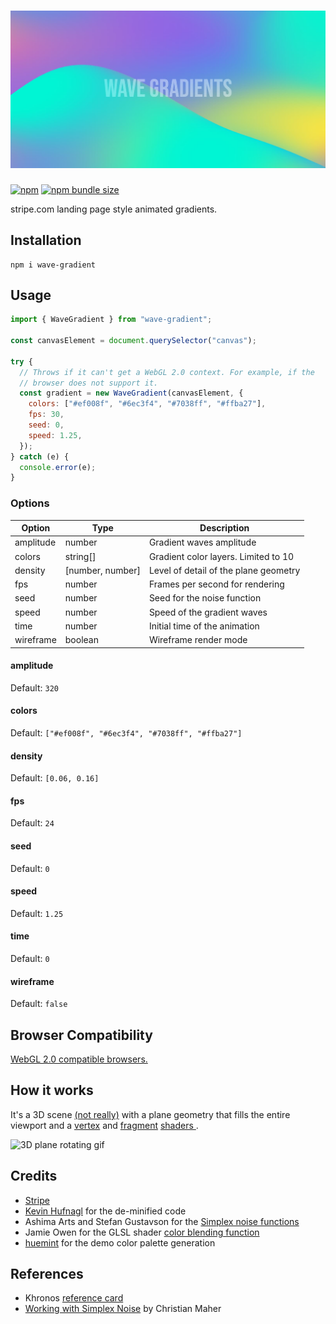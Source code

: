 # [![Wave Gradient](art/readme-hero.jpg)](https://wave-gradient.netlify.app/)

[![npm](https://img.shields.io/npm/v/wave-gradient?style=for-the-badge)](https://www.npmjs.com/package/wave-gradient)
[![npm bundle
size](https://img.shields.io/bundlephobia/minzip/wave-gradient?style=for-the-badge)](https://bundlephobia.com/package/wave-gradient)

stripe.com landing page style animated gradients.

## Installation

```shell
npm i wave-gradient
```

## Usage

```js
import { WaveGradient } from "wave-gradient";

const canvasElement = document.querySelector("canvas");

try {
  // Throws if it can't get a WebGL 2.0 context. For example, if the
  // browser does not support it.
  const gradient = new WaveGradient(canvasElement, {
    colors: ["#ef008f", "#6ec3f4", "#7038ff", "#ffba27"],
    fps: 30,
    seed: 0,
    speed: 1.25,
  });
} catch (e) {
  console.error(e);
}
```

### Options

| Option    | Type             | Description                           |
| --------- | ---------------- | ------------------------------------- |
| amplitude | number           | Gradient waves amplitude              |
| colors    | string[]         | Gradient color layers. Limited to 10  |
| density   | [number, number] | Level of detail of the plane geometry |
| fps       | number           | Frames per second for rendering       |
| seed      | number           | Seed for the noise function           |
| speed     | number           | Speed of the gradient waves           |
| time      | number           | Initial time of the animation         |
| wireframe | boolean          | Wireframe render mode                 |

#### amplitude

Default: `320`

#### colors

Default: `["#ef008f", "#6ec3f4", "#7038ff", "#ffba27"]`

#### density

Default: `[0.06, 0.16]`

#### fps

Default: `24`

#### seed

Default: `0`

#### speed

Default: `1.25`

#### time

Default: `0`

#### wireframe

Default: `false`

## Browser Compatibility

[WebGL 2.0 compatible browsers.](https://caniuse.com/webgl2)

## How it works

It's a 3D scene [(not
really)](packages/wave-gradient/src/wave-gradient.js#L79) with a plane
geometry that fills the entire viewport and a
[vertex](packages/wave-gradient/src/shaders/.vert) and
[fragment](packages/wave-gradient/src/shaders/.frag) [shaders
](https://developer.mozilla.org/en-US/docs/Games/Techniques/3D_on_the_web/GLSL_Shaders).

![3D plane rotating gif](https://user-images.githubusercontent.com/21214427/160907503-3cdd110c-ff48-4e2f-965c-d2c5bd173051.gif)

## Credits

- [Stripe](https://stripe.com)
- [Kevin
  Hufnagl](https://kevinhufnagl.com/how-to-stripe-website-gradient-effect/)
  for the de-minified code
- Ashima Arts and Stefan Gustavson for the [Simplex noise functions](https://github.com/stegu/webgl-noise)
- Jamie Owen for the GLSL shader [color blending function](https://github.com/jamieowen/glsl-blend)
- [huemint](https://huemint.com) for the demo color palette generation

## References

- Khronos [reference
  card](https://www.khronos.org/files/webgl/webgl-reference-card-1_0.pdf)
- [Working with Simplex
  Noise](https://cmaher.github.io/posts/working-with-simplex-noise) by
  Christian Maher
